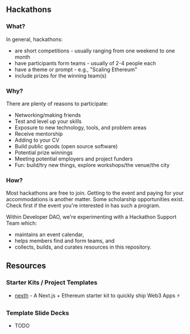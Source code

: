 ## Hackathons

### What?

In general, hackathons:

-   are short competitions - usually ranging from one weekend to one month
-   have participants form teams - usually of 2-4 people each
-   have a theme or prompt - e.g., "Scaling Ethereum"
-   include prizes for the winning team(s)

### Why?

There are plenty of reasons to participate:

-   Networking/making friends
-   Test and level up your skills
-   Exposure to new technology, tools, and problem areas
-   Receive mentorship
-   Adding to your CV
-   Build public goods (open source software)
-   Potential prize winnings
-   Meeting potential employers and project funders
-   Fun: build/try new things, explore workshops/the venue/the city

### How?

Most hackathons are free to join. Getting to the event and paying for your accommodations is another matter. Some scholarship opportunities exist. Check first if the event you're interested in has such a program.

Within Developer DAO, we're experimenting with a Hackathon Support Team which:

-   maintains an event calendar,
-   helps members find and form teams, and
-   collects, builds, and curates resources in this repository.

## Resources

### Starter Kits / Project Templates

-   [nexth](https://github.com/wslyvh/nexth) - A Next.js + Ethereum starter kit to quickly ship Web3 Apps ⚡

### Template Slide Decks

-   TODO

